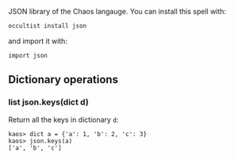 JSON library of the Chaos langauge. You can install this spell with:

```bash
occultist install json
```

and import it with:

```chaos
import json
```

## Dictionary operations

### list json.keys(dict d)

Return all the keys in dictionary `d`:

```chaos
kaos> dict a = {'a': 1, 'b': 2, 'c': 3}
kaos> json.keys(a)
['a', 'b', 'c']
```
